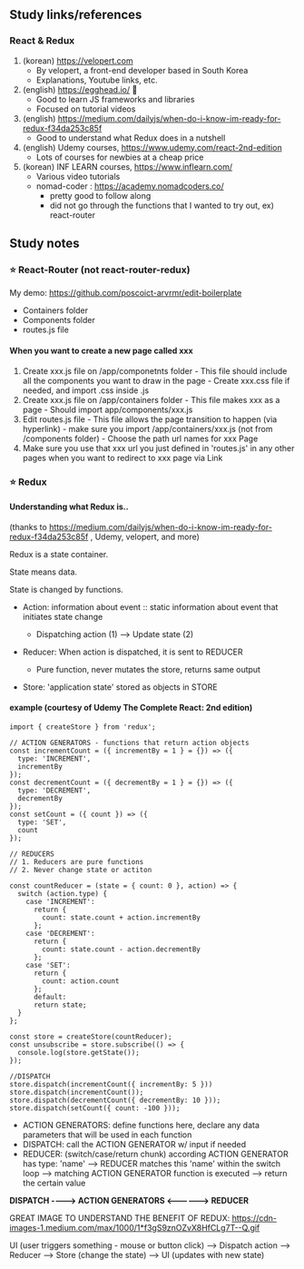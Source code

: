 ## Study links/references

### React & Redux
1. (korean) https://velopert.com
    - By velopert, a front-end developer based in South Korea
    - Explanations, Youtube links, etc.
2. (english) https://egghead.io/ :egg:
    - Good to learn JS frameworks and libraries
    - Focused on tutorial videos
3. (english) https://medium.com/dailyjs/when-do-i-know-im-ready-for-redux-f34da253c85f
    - Good to understand what Redux does in a nutshell
4. (english) Udemy courses, https://www.udemy.com/react-2nd-edition
    - Lots of courses for newbies at a cheap price
5. (korean) INF LEARN courses, https://www.inflearn.com/
    - Various video tutorials
    - nomad-coder : https://academy.nomadcoders.co/
        - pretty good to follow along 
        - did not go through the functions that I wanted to try out, ex) react-router


## Study notes
### :star: React-Router (not react-router-redux)
My demo: https://github.com/poscoict-arvrmr/edit-boilerplate
- Containers folder
- Components folder
- routes.js file

#### When you want to create a new page called xxx

  1. Create xxx.js file on /app/componetnts folder
    - This file should include all the components you want to draw in the page
    - Create xxx.css file if needed, and import .css inside .js 
  2. Create xxx.js file on /app/containers folder
    - This file makes xxx as a page
    - Should import app/components/xxx.js
  3. Edit routes.js file
    - This file allows the page transition to happen (via hyperlink)
    - make sure you import /app/containers/xxx.js (not from /components folder)
    - Choose the path url names for xxx Page
  4. Make sure you use that xxx url you just defined in 'routes.js' in any other pages when you want to redirect to xxx page via Link


### :star: Redux
#### Understanding what Redux is..
(thanks to https://medium.com/dailyjs/when-do-i-know-im-ready-for-redux-f34da253c85f , Udemy, velopert, and more)

Redux is a state container.

State means data.

State is changed by functions.

- Action: information about event :: static information about event that initiates state change
  - Dispatching action (1) --> Update state (2)

- Reducer: When action is dispatched, it is sent to REDUCER
  - Pure function, never mutates the store, returns same output

- Store: 'application state' stored as objects in STORE

#### example (courtesy of Udemy The Complete React: 2nd edition)

```
import { createStore } from 'redux';
    
// ACTION GENERATORS - functions that return action objects
const incrementCount = ({ incrementBy = 1 } = {}) => ({
  type: 'INCREMENT',
  incrementBy
});
const decrementCount = ({ decrementBy = 1 } = {}) => ({
  type: 'DECREMENT',
  decrementBy
});
const setCount = ({ count }) => ({
  type: 'SET',
  count
});

// REDUCERS
// 1. Reducers are pure functions
// 2. Never change state or actiton

const countReducer = (state = { count: 0 }, action) => {
  switch (action.type) {
    case 'INCREMENT':
      return {
        count: state.count + action.incrementBy
      };
    case 'DECREMENT':
      return {
        count: state.count - action.decrementBy
      };
    case 'SET':
      return {
        count: action.count
      };
      default:
      return state;
  }
};

const store = createStore(countReducer);
const unsubscribe = store.subscribe(() => {
  console.log(store.getState());
});

//DISPATCH
store.dispatch(incrementCount({ incrementBy: 5 }))
store.dispatch(incrementCount());
store.dispatch(decrementCount({ decrementBy: 10 }));
store.dispatch(setCount({ count: -100 }));
```


- ACTION GENERATORS: define functions here, declare any data parameters that will be used in each function
- DISPATCH: call the ACTION GENERATOR w/ input if needed
- REDUCER: (switch/case/return chunk) according ACTION GENERATOR has type: 'name' --> REDUCER matches this 'name' within the switch loop --> matching ACTION GENERATOR function is executed --> return the certain value

<b> DISPATCH ----> ACTION GENERATORS <------> REDUCER </b>


GREAT IMAGE TO UNDERSTAND THE BENEFIT OF REDUX:
https://cdn-images-1.medium.com/max/1000/1*f3gS9znOZvX8HfCLg7T--Q.gif


UI (user triggers something - mouse or button click) --> Dispatch action --> Reducer --> Store (change the state) --> UI (updates with new state)
